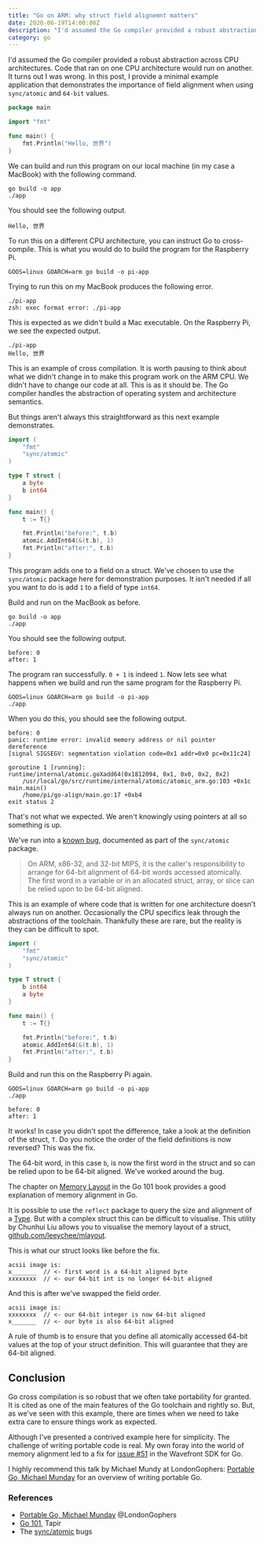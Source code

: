 ```yaml
---
title: "Go on ARM: why struct field alignemnt matters"
date: 2020-06-19T14:00:00Z
description: "I'd assumed the Go compiler provided a robust abstraction across CPU architectures. Code that ran on one CPU architecture would run on another. It turns out I was wrong. In this post, I provide a minimal example application that demonstrates the importance of field alignment when using `sync/atomic` and `64-bit` values."
category: go
---
```


I'd assumed the Go compiler provided a robust abstraction across CPU architectures. Code that ran on one CPU architecture would run on another. It turns out I was wrong. In this post, I provide a minimal example application that demonstrates the importance of field alignment when using `sync/atomic` and `64-bit` values.


```go
package main

import "fmt"

func main() {
	fmt.Println("Hello, 世界")
}
```

We can build and run this program on our local machine (in my case a MacBook) with the following command.

```plain
go build -o app
./app
```

You should see the following output.

```plain
Hello, 世界
```

To run this on a different CPU architecture, you can instruct Go to cross-compile. This is what you would do to build the program for the Raspberry Pi.

```plain
GOOS=linux GOARCH=arm go build -o pi-app
```

Trying to run this on my MacBook produces the following error.

```plain
./pi-app
zsh: exec format error: ./pi-app
```

This is expected as we didn't build a Mac executable. On the Raspberry Pi, we see the expected output.

```plain
./pi-app
Hello, 世界
```


This is an example of cross compilation. It is worth pausing to think about what we didn't change in to make this program work on the ARM CPU. We didn't have to change our code at all. This is as it should be. The Go compiler handles the abstraction of operating system and architecture semantics.

But things aren't always this straightforward as this next example demonstrates.

```go
import (
	"fmt"
	"sync/atomic"
)

type T struct {
	a byte
	b int64
}

func main() {
	t := T{}

	fmt.Println("before:", t.b)
	atomic.AddInt64(&(t.b), 1)
	fmt.Println("after:", t.b)
}
```

This program adds one to a field on a struct. We've chosen to use the `sync/atomic` package here for demonstration purposes. It isn't needed if all you want to do is add `1` to a field of type `int64`.

Build and run on the MacBook as before.

```plain
go build -o app
./app
```

You should see the following output.

```plain
before: 0
after: 1
```

The program ran successfully. `0 + 1` is indeed `1`. Now lets see what happens when we build and run the same program for the Raspberry Pi.

```plain
GOOS=linux GOARCH=arm go build -o pi-app
./app
```

When you do this, you should see the following output.

```plain
before: 0
panic: runtime error: invalid memory address or nil pointer dereference
[signal SIGSEGV: segmentation violation code=0x1 addr=0x0 pc=0x11c24]

goroutine 1 [running]:
runtime/internal/atomic.goXadd64(0x1812094, 0x1, 0x0, 0x2, 0x2)
	/usr/local/go/src/runtime/internal/atomic/atomic_arm.go:103 +0x1c
main.main()
	/home/pi/go-align/main.go:17 +0xb4
exit status 2
```

That's not what we expected. We aren't knowingly using pointers at all so something is up.

We've run into a [known bug](https://golang.org/pkg/sync/atomic/#pkg-note-BUG), documented as part of the `sync/atomic` package.

> On ARM, x86-32, and 32-bit MIPS, it is the caller's responsibility to arrange for 64-bit alignment of 64-bit words accessed atomically. The first word in a variable or in an allocated struct, array, or slice can be relied upon to be 64-bit aligned.

This is an example of where code that is written for one architecture doesn't always run on another. Occasionally the CPU specifics leak through the abstractions of the toolchain. Thankfully these are rare, but the reality is they can be difficult to spot.

```go
import (
	"fmt"
	"sync/atomic"
)

type T struct {
	b int64
	a byte
}

func main() {
	t := T{}

	fmt.Println("before:", t.b)
	atomic.AddInt64(&(t.b), 1)
	fmt.Println("after:", t.b)
}
```

Build and run this on the Raspberry Pi again.

```plain
GOOS=linux GOARCH=arm go build -o pi-app
./app
```

```plain
before: 0
after: 1
```

It works! In case you didn't spot the difference, take a look at the definition of the struct, `T`. Do you notice the order of the field definitions is now reversed? This was the fix.

The 64-bit word, in this case `b`, is now the first word in the struct and so can be relied upon to be 64-bit aligned. We've worked around the bug.

The chapter on [Memory Layout](https://go101.org/article/memory-layout.html) in the Go 101 book provides a good explanation of memory alignment in Go.

It is possible to use the `reflect` package to query the size and alignment of a [Type](https://golang.org/pkg/reflect/#Type). But with a complex struct this can be difficult to visualise. This utility by Chunhui Liu allows you to visualise the memory layout of a struct, [github.com/leeychee/mlayout](https://github.com/leeychee/mlayout).

This is what our struct looks like before the fix.

```plain
acsii image is: 
x_______  // <- first word is a 64-bit aligned byte
xxxxxxxx  // <- our 64-bit int is no longer 64-bit aligned
```

And this is after we've swapped the field order.

```plain
acsii image is: 
xxxxxxxx  // <- our 64-bit integer is now 64-bit aligned
x_______  // <- our byte is also 64-bit aligned
```

A rule of thumb is to ensure that you define all atomically accessed 64-bit values at the top of your struct definition. This will guarantee that they are 64-bit aligned.

## Conclusion

Go cross compilation is so robust that we often take portability for granted. It is cited as one of the main features of the Go toolchain and rightly so. But, as we've seen with this example, there are times when we need to take extra care to ensure things work as expected.

Although I've presented a contrived example here for simplicity. The challenge of writing portable code is real. My own foray into the world of memory alignment led to a fix for [issue #51](https://github.com/wavefrontHQ/wavefront-sdk-go/issues/51) in the Wavefront SDK for Go.

I highly recommend this talk by Michael Mundy at LondonGophers: [Portable Go, Michael Munday](https://youtu.be/WlW1CS6A_8o?t=1078) for an overview of writing portable Go.

### References

* [Portable Go, Michael Munday](https://youtu.be/WlW1CS6A_8o?t=1078) @LondonGophers
* [Go 101](https://go101.org/article/101.html), Tapir
* The [sync/atomic](https://golang.org/pkg/sync/atomic/#pkg-note-BUG) bugs

